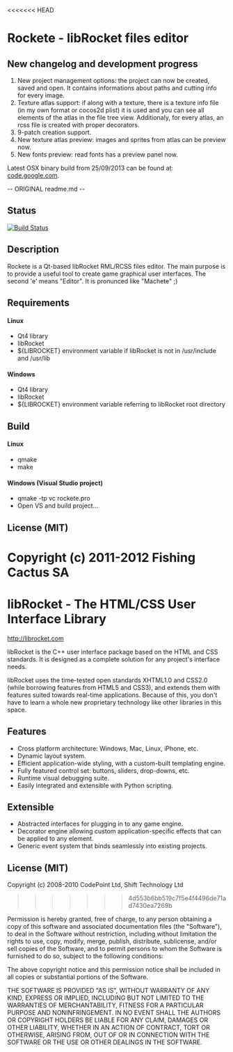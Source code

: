 <<<<<<< HEAD
# Rockete - libRocket files editor

## New changelog and development progress

1. New project management options: the project can now be created, saved and open. It contains informations about paths and cutting info for every image.
2. Texture atlas support: if along with a texture, there is a texture info file (in my own format or cocos2d plist) it is used and you can see all elements of the atlas in the file tree view. Additionaly, for every atlas, an rcss file is created with proper decorators.
3. 9-patch creation support.
4. New texture atlas preview: images and sprites from atlas can be preview now.
5. New fonts preview: read fonts has a preview panel now.

Latest OSX binary build from 25/09/2013 can be found at: [code.google.com](https://code.google.com/p/ppiecuch-projects/downloads/detail?name=Rockete-25092013.zip).

-- ORIGINAL readme.md --
## Status
[![Build Status](https://secure.travis-ci.org/FishingCactus/Rockete.png?branch=master)](http://travis-ci.org/FishingCactus/Rockete)

## Description
Rockete is a Qt-based libRocket RML/RCSS files editor.
The main purpose is to provide a useful tool to create game graphical user interfaces.
The second 'e' means "Editor".
It is pronunced like "Machete" ;)

## Requirements

#### Linux
- Qt4 library
- libRocket
- ${LIBROCKET} environment variable if libRocket is not in /usr/include and /usr/lib

#### Windows
- Qt4 library
- libRocket
- ${LIBROCKET} environment variable referring to libRocket root directory

## Build

#### Linux
- qmake
- make

#### Windows (Visual Studio project)
- qmake -tp vc rockete.pro
- Open VS and build project...

## License (MIT)
 
 Copyright (c) 2011-2012 Fishing Cactus SA
=======
# libRocket - The HTML/CSS User Interface Library

http://librocket.com

libRocket is the C++ user interface package based on the HTML and CSS standards. It is 
designed as a complete solution for any project's interface needs.

libRocket uses the time-tested open standards XHTML1.0 and CSS2.0 (while borrowing features from 
HTML5 and CSS3), and extends them with features suited towards real-time applications. Because of 
this, you don't have to learn a whole new proprietary technology like other libraries in this space.

## Features

- Cross platform architecture: Windows, Mac, Linux, iPhone, etc.
- Dynamic layout system.
- Efficient application-wide styling, with a custom-built templating engine.
- Fully featured control set: buttons, sliders, drop-downs, etc.
- Runtime visual debugging suite.
- Easily integrated and extensible with Python scripting.

## Extensible
- Abstracted interfaces for plugging in to any game engine.
- Decorator engine allowing custom application-specific effects that can be applied to any element.
- Generic event system that binds seamlessly into existing projects.

## License (MIT)
 
 Copyright (c) 2008-2010 CodePoint Ltd, Shift Technology Ltd
>>>>>>> 4d553b6bb519c7f5e4f4496de71ad7430ea7269b
 
 Permission is hereby granted, free of charge, to any person obtaining a copy
 of this software and associated documentation files (the "Software"), to deal
 in the Software without restriction, including without limitation the rights
 to use, copy, modify, merge, publish, distribute, sublicense, and/or sell
 copies of the Software, and to permit persons to whom the Software is
 furnished to do so, subject to the following conditions:

 The above copyright notice and this permission notice shall be included in
 all copies or substantial portions of the Software.
  
 THE SOFTWARE IS PROVIDED "AS IS", WITHOUT WARRANTY OF ANY KIND, EXPRESS OR
 IMPLIED, INCLUDING BUT NOT LIMITED TO THE WARRANTIES OF MERCHANTABILITY,
 FITNESS FOR A PARTICULAR PURPOSE AND NONINFRINGEMENT. IN NO EVENT SHALL THE
 AUTHORS OR COPYRIGHT HOLDERS BE LIABLE FOR ANY CLAIM, DAMAGES OR OTHER
 LIABILITY, WHETHER IN AN ACTION OF CONTRACT, TORT OR OTHERWISE, ARISING FROM,
 OUT OF OR IN CONNECTION WITH THE SOFTWARE OR THE USE OR OTHER DEALINGS IN
 THE SOFTWARE.
